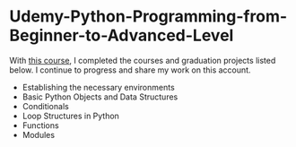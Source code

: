 # Udemy-Python-Programming-from-Beginner-to-Advanced-Level
With [this course]("https://www.udemy.com/course/sifirdan-ileri-seviyeye-python/learn/lecture/7585740#overview"), I completed the courses and graduation projects listed below. I continue to progress and share my work on this account. 
- Establishing the necessary environments 
- Basic Python Objects and Data Structures 
- Conditionals 
- Loop Structures in Python 
- Functions 
- Modules
